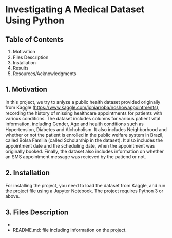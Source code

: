 # Investigating A Medical Dataset Using Python

## Table of Contents
 1. Motivation
 2. Files Description
 3. Installation
 4. Results
 5. Resources/Acknowledgments

## 1. Motivation
In this project, we try to anlyze a public health dataset provided originally from Kaggle (https://www.kaggle.com/joniarroba/noshowappointments), recording the history of missing healthcare appointments for patients with various conditions. The dataset includes columns for various patient vital information, including Gender, Age and health conditions such as Hypertension, Diabetes and Alchoholism. It also includes Neighborhood and whether or not the patient is enrolled in the public welfare system in Brazil, called Bolsa Familia (called Scholarship in the dataset). It also includes the appointment date and the scheduling date, when the appointment was originally booked. Finally, the dataset also includes information on whether an SMS appointment message was recieved by the patiend or not.

## 2. Installation
For installing the project, you need to load the dataset from Kaggle, and run the project file using a Jupyter Notebook. The project requires Python 3 or above.

## 3. Files Description
- 
- README.md: file including information on the project.
